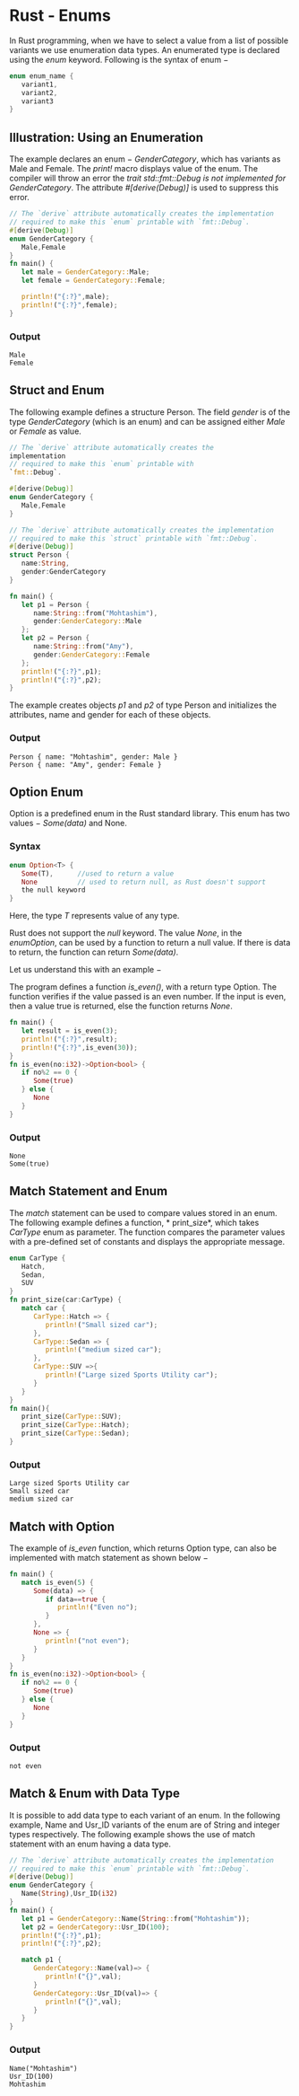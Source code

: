 # Rust - Enums

In Rust programming, when we have to select a value from a list of possible variants we use enumeration data types. An
enumerated type is declared using the *enum* keyword. Following is the syntax of enum −

```rust
enum enum_name {
   variant1,
   variant2,
   variant3
}
```

## Illustration: Using an Enumeration

The example declares an enum − *GenderCategory*, which has variants as Male and Female. The *print!* macro displays
value of the enum. The compiler will throw an error the *trait std::fmt::Debug is not implemented for GenderCategory*.
The attribute *#[derive(Debug)]* is used to suppress this error.

```rust
// The `derive` attribute automatically creates the implementation
// required to make this `enum` printable with `fmt::Debug`.
#[derive(Debug)]
enum GenderCategory {
   Male,Female
}
fn main() {
   let male = GenderCategory::Male;
   let female = GenderCategory::Female;

   println!("{:?}",male);
   println!("{:?}",female);
}
```

### Output

```
Male
Female
```

## Struct and Enum

The following example defines a structure Person. The field *gender* is of the type *GenderCategory* (which is an enum)
and can be assigned either *Male* or *Female* as value.

```rust
// The `derive` attribute automatically creates the 
implementation
// required to make this `enum` printable with 
`fmt::Debug`.

#[derive(Debug)]
enum GenderCategory {
   Male,Female
}

// The `derive` attribute automatically creates the implementation
// required to make this `struct` printable with `fmt::Debug`.
#[derive(Debug)]
struct Person {
   name:String,
   gender:GenderCategory
}

fn main() {
   let p1 = Person {
      name:String::from("Mohtashim"),
      gender:GenderCategory::Male
   };
   let p2 = Person {
      name:String::from("Amy"),
      gender:GenderCategory::Female
   };
   println!("{:?}",p1);
   println!("{:?}",p2);
}
```

The example creates objects *p1* and *p2* of type Person and initializes the attributes, name and gender for each of
these objects.

### Output

```
Person { name: "Mohtashim", gender: Male }
Person { name: "Amy", gender: Female }
```

## Option Enum

Option is a predefined enum in the Rust standard library. This enum has two values − *Some(data)* and None.

### Syntax

```rust
enum Option<T> {
   Some(T),      //used to return a value
   None          // used to return null, as Rust doesn't support 
   the null keyword
}
```

Here, the type *T* represents value of any type.

Rust does not support the *null* keyword. The value *None*, in the *enumOption*, can be used by a function to return a
null value. If there is data to return, the function can return *Some(data)*.

Let us understand this with an example −

The program defines a function *is_even()*, with a return type Option. The function verifies if the value passed is an
even number. If the input is even, then a value true is returned, else the function returns *None*.

```rust
fn main() {
   let result = is_even(3);
   println!("{:?}",result);
   println!("{:?}",is_even(30));
}
fn is_even(no:i32)->Option<bool> {
   if no%2 == 0 {
      Some(true)
   } else {
      None
   }
}
```

### Output

```
None
Some(true)
```

## Match Statement and Enum

The *match* statement can be used to compare values stored in an enum. The following example defines a function, *
print_size*, which takes *CarType* enum as parameter. The function compares the parameter values with a pre-defined set
of constants and displays the appropriate message.

```rust
enum CarType {
   Hatch,
   Sedan,
   SUV
}
fn print_size(car:CarType) {
   match car {
      CarType::Hatch => {
         println!("Small sized car");
      },
      CarType::Sedan => {
         println!("medium sized car");
      },
      CarType::SUV =>{
         println!("Large sized Sports Utility car");
      }
   }
}
fn main(){
   print_size(CarType::SUV);
   print_size(CarType::Hatch);
   print_size(CarType::Sedan);
}
```

### Output

```
Large sized Sports Utility car
Small sized car
medium sized car
```

## Match with Option

The example of *is_even* function, which returns Option type, can also be implemented with match statement as shown
below −

```rust
fn main() {
   match is_even(5) {
      Some(data) => {
         if data==true {
            println!("Even no");
         }
      },
      None => {
         println!("not even");
      }
   }
}
fn is_even(no:i32)->Option<bool> {
   if no%2 == 0 {
      Some(true)
   } else {
      None
   }
}
```

### Output

```
not even
```

## Match & Enum with Data Type

It is possible to add data type to each variant of an enum. In the following example, Name and Usr_ID variants of the
enum are of String and integer types respectively. The following example shows the use of match statement with an enum
having a data type.

```rust
// The `derive` attribute automatically creates the implementation
// required to make this `enum` printable with `fmt::Debug`.
#[derive(Debug)]
enum GenderCategory {
   Name(String),Usr_ID(i32)
}
fn main() {
   let p1 = GenderCategory::Name(String::from("Mohtashim"));
   let p2 = GenderCategory::Usr_ID(100);
   println!("{:?}",p1);
   println!("{:?}",p2);

   match p1 {
      GenderCategory::Name(val)=> {
         println!("{}",val);
      }
      GenderCategory::Usr_ID(val)=> {
         println!("{}",val);
      }
   }
}
```

### Output

```
Name("Mohtashim")
Usr_ID(100)
Mohtashim
```